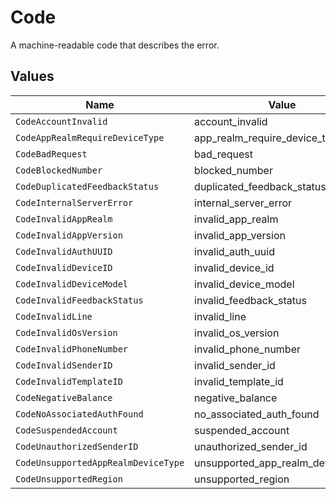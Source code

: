 # Code

A machine-readable code that describes the error.


## Values

| Name                                | Value                               |
| ----------------------------------- | ----------------------------------- |
| `CodeAccountInvalid`                | account_invalid                     |
| `CodeAppRealmRequireDeviceType`     | app_realm_require_device_type       |
| `CodeBadRequest`                    | bad_request                         |
| `CodeBlockedNumber`                 | blocked_number                      |
| `CodeDuplicatedFeedbackStatus`      | duplicated_feedback_status          |
| `CodeInternalServerError`           | internal_server_error               |
| `CodeInvalidAppRealm`               | invalid_app_realm                   |
| `CodeInvalidAppVersion`             | invalid_app_version                 |
| `CodeInvalidAuthUUID`               | invalid_auth_uuid                   |
| `CodeInvalidDeviceID`               | invalid_device_id                   |
| `CodeInvalidDeviceModel`            | invalid_device_model                |
| `CodeInvalidFeedbackStatus`         | invalid_feedback_status             |
| `CodeInvalidLine`                   | invalid_line                        |
| `CodeInvalidOsVersion`              | invalid_os_version                  |
| `CodeInvalidPhoneNumber`            | invalid_phone_number                |
| `CodeInvalidSenderID`               | invalid_sender_id                   |
| `CodeInvalidTemplateID`             | invalid_template_id                 |
| `CodeNegativeBalance`               | negative_balance                    |
| `CodeNoAssociatedAuthFound`         | no_associated_auth_found            |
| `CodeSuspendedAccount`              | suspended_account                   |
| `CodeUnauthorizedSenderID`          | unauthorized_sender_id              |
| `CodeUnsupportedAppRealmDeviceType` | unsupported_app_realm_device_type   |
| `CodeUnsupportedRegion`             | unsupported_region                  |